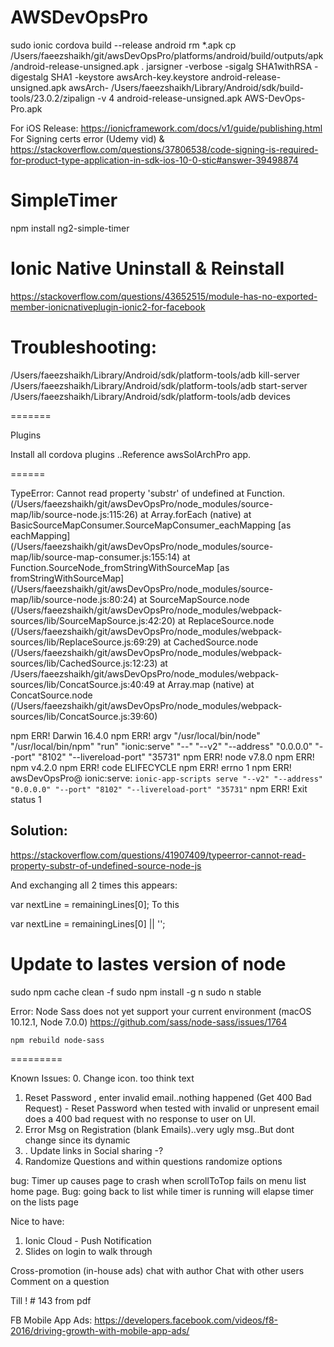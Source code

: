 # AWSDevOpsPro



sudo ionic cordova build --release android
rm *.apk
cp /Users/faeezshaikh/git/awsDevOpsPro/platforms/android/build/outputs/apk/android-release-unsigned.apk .
jarsigner -verbose -sigalg SHA1withRSA -digestalg SHA1 -keystore awsArch-key.keystore android-release-unsigned.apk awsArch-
/Users/faeezshaikh/Library/Android/sdk/build-tools/23.0.2/zipalign -v 4 android-release-unsigned.apk AWS-DevOps-Pro.apk


For iOS Release:
https://ionicframework.com/docs/v1/guide/publishing.html
For Signing certs error (Udemy vid) & 
https://stackoverflow.com/questions/37806538/code-signing-is-required-for-product-type-application-in-sdk-ios-10-0-stic#answer-39498874


SimpleTimer
==========
npm install ng2-simple-timer

Ionic Native Uninstall & Reinstall
====================================
https://stackoverflow.com/questions/43652515/module-has-no-exported-member-ionicnativeplugin-ionic2-for-facebook



Troubleshooting:
===============
/Users/faeezshaikh/Library/Android/sdk/platform-tools/adb kill-server
/Users/faeezshaikh/Library/Android/sdk/platform-tools/adb start-server
/Users/faeezshaikh/Library/Android/sdk/platform-tools/adb devices

=======


Plugins

Install all cordova plugins ..Reference awsSolArchPro app.

======

TypeError: Cannot read property 'substr' of undefined
    at Function.<anonymous> (/Users/faeezshaikh/git/awsDevOpsPro/node_modules/source-map/lib/source-node.js:115:26)
    at Array.forEach (native)
    at BasicSourceMapConsumer.SourceMapConsumer_eachMapping [as eachMapping] (/Users/faeezshaikh/git/awsDevOpsPro/node_modules/source-map/lib/source-map-consumer.js:155:14)
    at Function.SourceNode_fromStringWithSourceMap [as fromStringWithSourceMap] (/Users/faeezshaikh/git/awsDevOpsPro/node_modules/source-map/lib/source-node.js:80:24)
    at SourceMapSource.node (/Users/faeezshaikh/git/awsDevOpsPro/node_modules/webpack-sources/lib/SourceMapSource.js:42:20)
    at ReplaceSource.node (/Users/faeezshaikh/git/awsDevOpsPro/node_modules/webpack-sources/lib/ReplaceSource.js:69:29)
    at CachedSource.node (/Users/faeezshaikh/git/awsDevOpsPro/node_modules/webpack-sources/lib/CachedSource.js:12:23)
    at /Users/faeezshaikh/git/awsDevOpsPro/node_modules/webpack-sources/lib/ConcatSource.js:40:49
    at Array.map (native)
    at ConcatSource.node (/Users/faeezshaikh/git/awsDevOpsPro/node_modules/webpack-sources/lib/ConcatSource.js:39:60)

npm ERR! Darwin 16.4.0
npm ERR! argv "/usr/local/bin/node" "/usr/local/bin/npm" "run" "ionic:serve" "--" "--v2" "--address" "0.0.0.0" "--port" "8102" "--livereload-port" "35731"
npm ERR! node v7.8.0
npm ERR! npm  v4.2.0
npm ERR! code ELIFECYCLE
npm ERR! errno 1
npm ERR! awsDevOpsPro@ ionic:serve: `ionic-app-scripts serve "--v2" "--address" "0.0.0.0" "--port" "8102" "--livereload-port" "35731"`
npm ERR! Exit status 1



Solution:
--------

https://stackoverflow.com/questions/41907409/typeerror-cannot-read-property-substr-of-undefined-source-node-js

And exchanging all 2 times this appears:

var nextLine = remainingLines[0];
To this

var nextLine = remainingLines[0] || '';



Update to lastes version of node
==============================
sudo npm cache clean -f
sudo npm install -g n
sudo n stable


Error:
Node Sass does not yet support your current environment (macOS 10.12.1, Node 7.0.0)
https://github.com/sass/node-sass/issues/1764

    npm rebuild node-sass


=========







Known Issues:
0. Change icon. too think text
1. Reset Password , enter invalid email..nothing happened (Get 400 Bad Request) - Reset Password when tested with invalid or unpresent email does a 400 bad request with no response to user on UI.
2. Error Msg on Registration (blank Emails)..very ugly msg..But dont change since its dynamic
3. . Update links in Social sharing -? 
4. Randomize Questions and within questions randomize options


bug: Timer up causes page to crash when scrollToTop fails on menu list home page.
Bug: going back to list while timer is running will elapse timer on the lists page









Nice to have:
1. Ionic Cloud - Push Notification
3. Slides on login to walk through

Cross-promotion (in-house ads)
chat with author
Chat with other users
Comment on a question


Till ! # 143 from pdf


FB Mobile App Ads:
https://developers.facebook.com/videos/f8-2016/driving-growth-with-mobile-app-ads/


